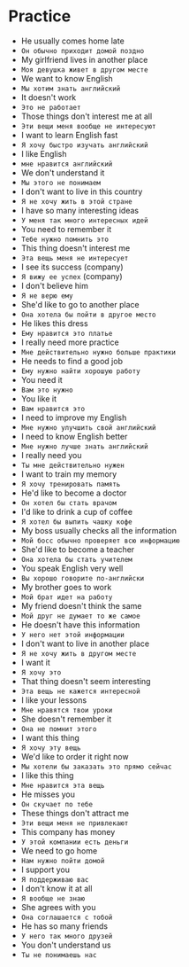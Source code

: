 # Practice

* He usually comes home late
* `Он обычно приходит домой поздно`
* My girlfriend lives in another place
* `Моя девушка живет в другом месте`
* We want to know English
* `Мы хотим знать английский`
* It doesn't work
* `Это не работает`
* Those things don't interest me at all
* `Эти вещи меня вообще не интересуют`
* I want to learn English fast
* `Я хочу быстро изучать английский`
* I like English
* `мне нравится английский`
* We don't understand it
* `Мы этого не понимаем`
* I don't want to live in this country
* `Я не хочу жить в этой стране`
* I have so many interesting ideas
* `У меня так много интересных идей`
* You need to remember it
* `Тебе нужно помнить это`
* This thing doesn't interest me
* `Эта вещь меня не интересует`
* I see its success (company)
* `Я вижу ее успех` (company)
* I don't believe him
* `Я не верю ему`
* She'd like to go to another place
* `Она хотела бы пойти в другое место`
* He likes this dress
* `Ему нравится это платье`
* I really need more practice
* `Мне действительно нужно больше практики`
* He needs to find a good job
* `Ему нужно найти хорошую работу`
* You need it
* `Вам это нужно`
* You like it
* `Вам нравится это`
* I need to improve my English
* `Мне нужно улучшить свой английский`
* I need to know English better
* `Мне нужно лучше знать английский`
* I really need you
* `Ты мне действительно нужен`
* I want to train my memory
* `Я хочу тренировать память`
* He'd like to become a doctor
* `Он хотел бы стать врачом`
* I'd like to drink a cup of coffee
* `Я хотел бы выпить чашку кофе`
* My boss usually checks all the information
* `Мой босс обычно проверяет всю информацию`
* She'd like to become a teacher
* `Она хотела бы стать учителем`
* You speak English very well
* `Вы хорошо говорите по-английски`
* My brother goes to work
* `Мой брат идет на работу`
* My friend doesn't think the same
* `Мой друг не думает то же самое`
* He doesn't have this information
* `У него нет этой информации`
* I don't want to live in another place
* `Я не хочу жить в другом месте`
* I want it
* `Я хочу это`
* That thing doesn't seem interesting
* `Эта вещь не кажется интересной`
* I like your lessons
* `Мне нравятся твои уроки`
* She doesn't remember it
* `Она не помнит этого`
* I want this thing
* `Я хочу эту вещь`
* We'd like to order it right now
* `Мы хотели бы заказать это прямо сейчас`
* I like this thing
* `Мне нравится эта вещь`
* He misses you
* `Он скучает по тебе`
* These things don't attract me
* `Эти вещи меня не привлекают`
* This company has money
* `У этой компании есть деньги`
* We need to go home
* `Нам нужно пойти домой`
* I support you
* `Я поддерживаю вас`
* I don't know it at all
* `Я вообще не знаю`
* She agrees with you
* `Она соглашается с тобой`
* He has so many friends
* `У него так много друзей`
* You don't understand us
* `Ты не понимаешь нас`
